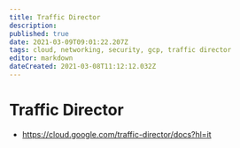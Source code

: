 ```yaml
---
title: Traffic Director
description: 
published: true
date: 2021-03-09T09:01:22.207Z
tags: cloud, networking, security, gcp, traffic director
editor: markdown
dateCreated: 2021-03-08T11:12:12.032Z
---
```


# Traffic Director
- https://cloud.google.com/traffic-director/docs?hl=it